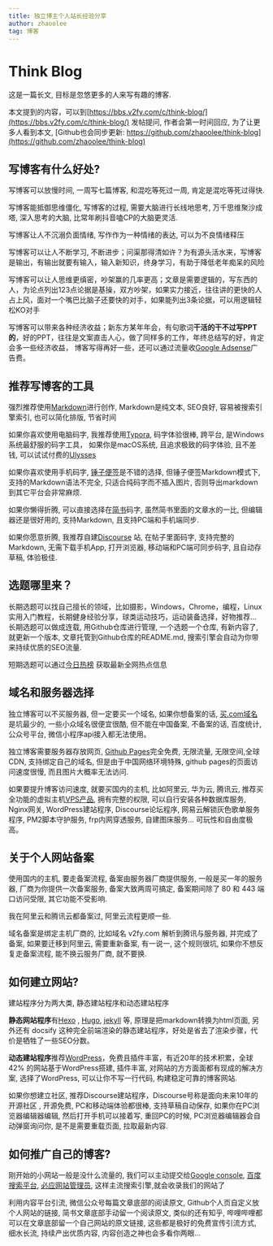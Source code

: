 ```yaml
---
title: 独立博主个人站长经验分享
author: zhaoolee
tag: 博客
---
```



# Think Blog
这是一篇长文, 目标是忽悠更多的人来写有趣的博客.

本文提到的内容，可以到[https://bbs.v2fy.com/c/think-blog/](https://bbs.v2fy.com/c/think-blog/) 发帖提问, 作者会第一时间回应, 为了让更多人看到本文, [Github也会同步更新: https://github.com/zhaoolee/think-blog](https://github.com/zhaoolee/think-blog)

## 写博客有什么好处?

写博客可以放慢时间, 一周写七篇博客, 和混吃等死过一周, 肯定是混吃等死过得快.

写博客能抵御思维僵化,  写博客的过程, 需要大脑进行长线地思考, 万千思维聚沙成塔, 深入思考的大脑, 比常年刷抖音嗑CP的大脑更灵活.

写博客让人不沉溺负面情绪, 写作作为一种情绪的表达, 可以为不良情绪释压

写博客可以让人不断学习, 不断进步；问渠那得清如许？为有源头活水来，写博客是输出，有输出就要有输入，输入新知识，终身学习，有助于降低老年痴呆的风险

写博客可以让人思维更缜密，吵架赢的几率更高；文章是需要逻辑的，写东西的人，为论点列出123点论据是基操，双方吵架，如果实力接近，往往讲的更快的人占上风，面对一个嘴巴比脑子还要快的对手，如果能列出3条论据，可以用逻辑轻松KO对手

写博客可以带来各种经济收益；新东方某年年会，有句歌词**干活的干不过写PPT的**，好的PPT，往往是文案直击人心，做了同样多的工作，年终总结写的好，肯定会多一些经济收益， 博客写得再好一些，还可以通过流量收[Google Adsense](https://www.google.com/adsense/start/)广告费。 

## 推荐写博客的工具

强烈推荐使用[Markdown](https://www.runoob.com/markdown/md-tutorial.html)进行创作, Markdown是纯文本, SEO良好, 容易被搜索引擎索引, 也可以简化排版, 节省时间

如果你喜欢使用电脑码字, 我推荐使用[Typora](https://typora.io/), 码字体验很棒, 跨平台,  是Windows系统最舒服的码字工具， 如果你是macOS系统, 且追求极致的码字体验, 且不差钱, 可以试试付费的[Ulysses](https://ulysses.app/)

如果你喜欢使用手机码字, [锤子便签](https://yun.smartisan.com/#/notes)是不错的选择, 但锤子便签Markdown模式下, 支持的Markdown语法不完全, 只适合纯码字而不插入图片, 否则导出markdown到其它平台会非常麻烦.

如果你懒得折腾, 可以直接选择在[简书](https://jianshu.com)码字, 虽然简书里面的文章水的一比, 但编辑器还是很好用的, 支持Markdown, 且支持PC端和手机端同步.

如果你愿意折腾, 我推荐自建[Discourse](https://github.com/discourse/discourse) 站, 在帖子里面码字, 支持完整的Markdown, 无需下载手机App, 打开浏览器, 移动端和PC端可同步码字, 且自动存草稿, 体验极佳.


## 选题哪里来？

长期选题可以找自己擅长的领域，比如摄影，Windows，Chrome，编程，Linux实用入门教程，长期健身经验分享，球类运动技巧，运动装备选择，好物推荐...  长期选题可以做成连载, 用Github仓库进行管理, 一个选题一个仓库, 有新内容了, 就更新一个版本, 文章托管到Github仓库的README.md, 搜索引擎会自动为你带来持续优质的SEO流量.

短期选题可以通过[今日热榜](tohub.today) 获取最新全网热点信息

## 域名和服务器选择

独立博客可以不买服务器, 但一定要买一个域名, 如果你想备案的话, [买.com域名](https://wanwang.aliyun.com/) 是坑最少的, 一些小众域名很便宜很酷, 但不能在中国备案, 不备案的话, 百度统计, 公众号平台, 微信小程序api接入都无法使用。

独立博客需要服务器存放网页, [Github Pages](https://pages.github.com/)完全免费, 无限流量, 无限空间,全球CDN, 支持绑定自己的域名, 但是由于中国网络环境特殊, github pages的页面访问速度很慢, 而且图片大概率无法访问.

如果要提升博客访问速度, 就要买国内的主机, 比如阿里云, 华为云, 腾讯云, 推荐买全功能的虚拟主机[VPS产品](https://common-buy.aliyun.com/?commodityCode=swas&regionId=cn-hongkong), 拥有完整的权限, 可以自行安装各种数据库服务, Nginx网关, WordPress建站程序, Discourse论坛程序, 网易云解锁灰色歌单服务程序, PM2脚本守护服务, frp内网穿透服务, 自建图床服务... 可玩性和自由度极高。


## 关于个人网站备案

使用国内的主机, 要走备案流程, 备案由服务器厂商提供服务, 一般是买一年的服务器, 厂商为你提供一次备案服务, 备案大致两周可搞定, 备案期间除了 80 和 443 端口访问受限, 其它功能不受影响.

我在阿里云和腾讯云都备案过, 阿里云流程更顺一些.

域名备案是绑定主机厂商的, 比如域名 v2fy.com 解析到腾讯与服务器, 并完成了备案, 如果要迁移到阿里云, 需要重新备案, 有一说一, 这个规则很坑, 如果你不想反复走备案流程, 能不换云服务厂商, 就不要换.


## 如何建立网站?

建站程序分为两大类, 静态建站程序和动态建站程序

**静态网站程序**有[Hexo](https://hexo.io/zh-cn/) , [Hugo](https://gohugo.io/), [jekyll](https://jekyllrb.com/) 等, 原理是把markdown转换为html页面, 另外还有 docsify 这种完全前端渲染的静态建站程序，好处是省去了渲染步骤，代价是牺牲了一些SEO分数。

**动态建站程序**推荐[WordPress](https://wordpress.org/download/)，免费且插件丰富，有近20年的技术积累，全球42% 的网站基于WordPress搭建, 插件丰富, 对网站的方方面面都有现成的解决方案, 选择了WordPress, 可以让你不写一行代码, 构建稳定可靠的博客网站.

如果你想建立社区, 推荐Discourse建站程序，Discourse号称是面向未来10年的开源社区 , 开源免费, PC和移动端体验都很棒, 支持草稿自动保存, 如果你在PC浏览器编辑器编辑, 然后打开手机可以接着写, 重回PC的时候, PC浏览器编辑器会自动弹窗询问你, 是不是需要重载页面, 拉取最新内容.


## 如何推广自己的博客?

刚开始的小网站一般是没什么流量的, 我们可以主动提交给[Google console](https://search.google.com/search-console), [百度搜索平台](https://ziyuan.baidu.com/linksubmit/index), [必应网站管理员](https://www.bing.com/webmasters/about), 这样主流搜索引擎,就会收录我们的网站了


利用内容平台引流, 微信公众号每篇文章底部的阅读原文, Github个人页自定义放个人网站的链接, 简书文章底部手动留一个阅读原文, 类似的还有知乎, 哔哩哔哩都可以在文章底部留一个自己网站的原文链接, 这些都是极好的免费宣传引流方式, 细水长流, 持续产出优质内容, 内容创造之神也会多看你两眼...
